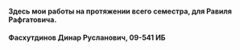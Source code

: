 #### Здесь мои работы на протяжении всего семестра, для Равиля Рафгатовича.
#### Фасхутдинов Динар Русланович,  09-541 ИБ
